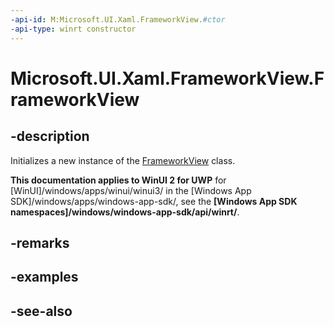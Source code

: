 ```yaml
---
-api-id: M:Microsoft.UI.Xaml.FrameworkView.#ctor
-api-type: winrt constructor
---
```


<!-- Method syntax
public FrameworkView()
-->

# Microsoft.UI.Xaml.FrameworkView.FrameworkView

## -description
Initializes a new instance of the [FrameworkView](frameworkview.md) class.

**This documentation applies to WinUI 2 for UWP** for [WinUI]/windows/apps/winui/winui3/ in the [Windows App SDK]/windows/apps/windows-app-sdk/, see the **[Windows App SDK namespaces]/windows/windows-app-sdk/api/winrt/**.

## -remarks

## -examples

## -see-also
